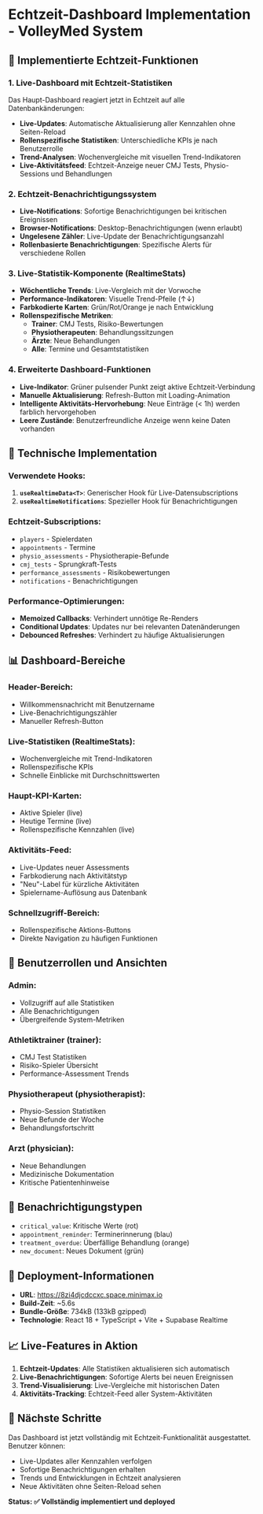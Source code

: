 # Echtzeit-Dashboard Implementation - VolleyMed System

## 🚀 Implementierte Echtzeit-Funktionen

### 1. Live-Dashboard mit Echtzeit-Statistiken
Das Haupt-Dashboard reagiert jetzt in Echtzeit auf alle Datenbankänderungen:

- **Live-Updates**: Automatische Aktualisierung aller Kennzahlen ohne Seiten-Reload
- **Rollenspezifische Statistiken**: Unterschiedliche KPIs je nach Benutzerrolle
- **Trend-Analysen**: Wochenvergleiche mit visuellen Trend-Indikatoren
- **Live-Aktivitätsfeed**: Echtzeit-Anzeige neuer CMJ Tests, Physio-Sessions und Behandlungen

### 2. Echtzeit-Benachrichtigungssystem
- **Live-Notifications**: Sofortige Benachrichtigungen bei kritischen Ereignissen
- **Browser-Notifications**: Desktop-Benachrichtigungen (wenn erlaubt)
- **Ungelesene Zähler**: Live-Update der Benachrichtigungsanzahl
- **Rollenbasierte Benachrichtigungen**: Spezifische Alerts für verschiedene Rollen

### 3. Live-Statistik-Komponente (RealtimeStats)
- **Wöchentliche Trends**: Live-Vergleich mit der Vorwoche
- **Performance-Indikatoren**: Visuelle Trend-Pfeile (↑↓)
- **Farbkodierte Karten**: Grün/Rot/Orange je nach Entwicklung
- **Rollenspezifische Metriken**:
  - **Trainer**: CMJ Tests, Risiko-Bewertungen
  - **Physiotherapeuten**: Behandlungssitzungen
  - **Ärzte**: Neue Behandlungen
  - **Alle**: Termine und Gesamtstatistiken

### 4. Erweiterte Dashboard-Funktionen
- **Live-Indikator**: Grüner pulsender Punkt zeigt aktive Echtzeit-Verbindung
- **Manuelle Aktualisierung**: Refresh-Button mit Loading-Animation
- **Intelligente Aktivitäts-Hervorhebung**: Neue Einträge (< 1h) werden farblich hervorgehoben
- **Leere Zustände**: Benutzerfreundliche Anzeige wenn keine Daten vorhanden

## 🔧 Technische Implementation

### Verwendete Hooks:
1. **`useRealtimeData<T>`**: Generischer Hook für Live-Datensubscriptions
2. **`useRealtimeNotifications`**: Spezieller Hook für Benachrichtigungen

### Echtzeit-Subscriptions:
- `players` - Spielerdaten
- `appointments` - Termine
- `physio_assessments` - Physiotherapie-Befunde
- `cmj_tests` - Sprungkraft-Tests
- `performance_assessments` - Risikobewertungen
- `notifications` - Benachrichtigungen

### Performance-Optimierungen:
- **Memoized Callbacks**: Verhindert unnötige Re-Renders
- **Conditional Updates**: Updates nur bei relevanten Datenänderungen
- **Debounced Refreshes**: Verhindert zu häufige Aktualisierungen

## 📊 Dashboard-Bereiche

### Header-Bereich:
- Willkommensnachricht mit Benutzername
- Live-Benachrichtigungszähler
- Manueller Refresh-Button

### Live-Statistiken (RealtimeStats):
- Wochenvergleiche mit Trend-Indikatoren
- Rollenspezifische KPIs
- Schnelle Einblicke mit Durchschnittswerten

### Haupt-KPI-Karten:
- Aktive Spieler (live)
- Heutige Termine (live)
- Rollenspezifische Kennzahlen (live)

### Aktivitäts-Feed:
- Live-Updates neuer Assessments
- Farbkodierung nach Aktivitätstyp
- "Neu"-Label für kürzliche Aktivitäten
- Spielername-Auflösung aus Datenbank

### Schnellzugriff-Bereich:
- Rollenspezifische Aktions-Buttons
- Direkte Navigation zu häufigen Funktionen

## 🎯 Benutzerrollen und Ansichten

### Admin:
- Vollzugriff auf alle Statistiken
- Alle Benachrichtigungen
- Übergreifende System-Metriken

### Athletiktrainer (trainer):
- CMJ Test Statistiken
- Risiko-Spieler Übersicht
- Performance-Assessment Trends

### Physiotherapeut (physiotherapist):
- Physio-Session Statistiken
- Neue Befunde der Woche
- Behandlungsfortschritt

### Arzt (physician):
- Neue Behandlungen
- Medizinische Dokumentation
- Kritische Patientenhinweise

## 🔔 Benachrichtigungstypen

- `critical_value`: Kritische Werte (rot)
- `appointment_reminder`: Terminerinnerung (blau)
- `treatment_overdue`: Überfällige Behandlung (orange)
- `new_document`: Neues Dokument (grün)

## 🚀 Deployment-Informationen

- **URL**: https://8zi4djcdccxc.space.minimax.io
- **Build-Zeit**: ~5.6s
- **Bundle-Größe**: 734kB (133kB gzipped)
- **Technologie**: React 18 + TypeScript + Vite + Supabase Realtime

## 📈 Live-Features in Aktion

1. **Echtzeit-Updates**: Alle Statistiken aktualisieren sich automatisch
2. **Live-Benachrichtigungen**: Sofortige Alerts bei neuen Ereignissen
3. **Trend-Visualisierung**: Live-Vergleiche mit historischen Daten
4. **Aktivitäts-Tracking**: Echtzeit-Feed aller System-Aktivitäten

## 🔧 Nächste Schritte

Das Dashboard ist jetzt vollständig mit Echtzeit-Funktionalität ausgestattet. Benutzer können:
- Live-Updates aller Kennzahlen verfolgen
- Sofortige Benachrichtigungen erhalten
- Trends und Entwicklungen in Echtzeit analysieren
- Neue Aktivitäten ohne Seiten-Reload sehen

**Status: ✅ Vollständig implementiert und deployed**
